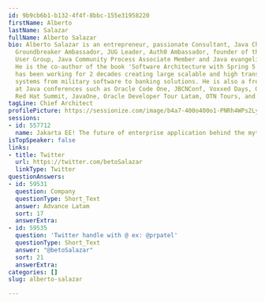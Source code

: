 ```yaml
---
id: 9b9cb6b1-b132-4f4f-8bbc-155e31958220
firstName: Alberto
lastName: Salazar
fullName: Alberto Salazar
bio: Alberto Salazar is an entrepreneur, passionate Consultant, Java Champion, Oracle
  Groundbreaker Ambassador, JUG Leader, Auth0 Ambassador, founder of the Ecuador Java
  User Group, Java Community Process Associate Member and Java evangelist/trainer.
  He is the co-author of the book 'Software Architecture with Spring 5.0'. Alberto
  has been working for 2 decades creating large scalable and high transaction load
  systems from military software to banking solutions. He is also a frequent speaker
  at Java conferences such as Oracle Code One, JBCNConf, Voxxed Days, Oracle Code,
  Red Hat Summit, JavaOne, Oracle Developer Tour Latam, OTN Tours, and local JUG meetings.
tagLine: Chief Architect
profilePicture: https://sessionize.com/image/b4a7-400o400o1-PNRh4WPs2Lyw8Yu1nCMWE3.jpeg
sessions:
- id: 557712
  name: Jakarta EE! The future of enterprise application behind the myths.
isTopSpeaker: false
links:
- title: Twitter
  url: https://twitter.com/betoSalazar
  linkType: Twitter
questionAnswers:
- id: 59531
  question: Company
  questionType: Short_Text
  answer: Advance Latam
  sort: 17
  answerExtra: 
- id: 59535
  question: 'Twitter handle with @ ex: @prpatel'
  questionType: Short_Text
  answer: "@betoSalazar"
  sort: 21
  answerExtra: 
categories: []
slug: alberto-salazar

---
```

